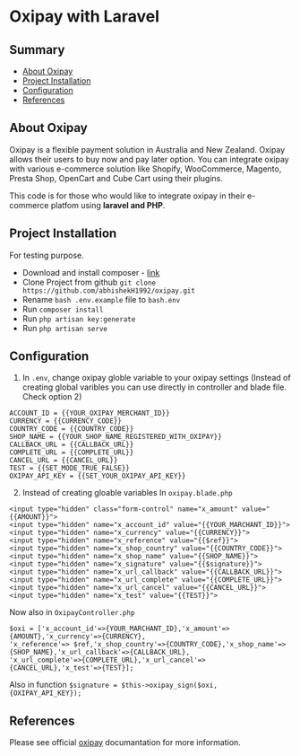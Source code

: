 # Oxipay with Laravel
## Summary

- [About Oxipay](#about-oxipay)
- [Project Installation](#project-installation)
- [Configuration](#configuration)
- [References](#references)

## About Oxipay
Oxipay is a flexible payment solution in Australia and New Zealand. Oxipay allows their users to buy now and pay later option. You can integrate oxipay with various e-commerce solution like Shopify, WooCommerce, Magento, Presta Shop, OpenCart and Cube Cart using their plugins.

This code is for those who would like to integrate oxipay in their e-commerce platfom using **laravel and PHP**. 

## Project Installation
For testing purpose.

- Download and install composer - [link](https://getcomposer.org/)
- Clone Project from github `git clone https://github.com/abhishekH1992/oxipay.git`
- Rename `bash .env.example` file to `bash.env`
- Run `composer install`
- Run `php artisan key:generate`
- Run `php artisan serve`

## Configuration
1. In `.env`, change oxipay globle variable to your oxipay settings (Instead of creating global varibles you can use directly in controller and blade file. Check option 2)
```
ACCOUNT_ID = {{YOUR_OXIPAY_MERCHANT_ID}}
CURRENCY = {{CURRENCY_CODE}}
COUNTRY_CODE = {{COUNTRY_CODE}}
SHOP_NAME = {{YOUR_SHOP_NAME_REGISTERED_WITH_OXIPAY}}
CALLBACK_URL = {{CALLBACK_URL}}
COMPLETE_URL = {{COMPLETE_URL}}
CANCEL_URL = {{CANCEL_URL}}
TEST = {{SET_MODE_TRUE_FALSE}}
OXIPAY_API_KEY = {{SET_YOUR_OXIPAY_API_KEY}}
```
2. Instead of creating gloable variables
In `oxipay.blade.php`
```
<input type="hidden" class="form-control" name="x_amount" value="{{AMOUNT}}">
<input type="hidden" name="x_account_id" value="{{YOUR_MARCHANT_ID}}">
<input type="hidden" name="x_currency" value="{{CURRENCY}}">
<input type="hidden" name="x_reference" value="{{$ref}}">
<input type="hidden" name="x_shop_country" value="{{COUNTRY_CODE}}">
<input type="hidden" name="x_shop_name" value="{{SHOP_NAME}}">
<input type="hidden" name="x_signature" value="{{$signature}}">
<input type="hidden" name="x_url_callback" value="{{CALLBACK_URL}}">
<input type="hidden" name="x_url_complete" value="{{COMPLETE_URL}}">
<input type="hidden" name="x_url_cancel" value="{{CANCEL_URL}}">
<input type="hidden" name="x_test" value="{{TEST}}">
```
Now also in `OxipayController.php`
```
$oxi = ['x_account_id'=>{YOUR_MARCHANT_ID},'x_amount'=>{AMOUNT},'x_currency'=>{CURRENCY},
'x_reference'=> $ref,'x_shop_country'=>{COUNTRY_CODE},'x_shop_name'=>{SHOP_NAME},'x_url_callback'=>{CALLBACK_URL},
'x_url_complete'=>{COMPLETE_URL},'x_url_cancel'=>{CANCEL_URL},'x_test'=>{TEST}];
```

Also in function `$signature = $this->oxipay_sign($oxi, {OXIPAY_API_KEY});`

## References
Please see official [oxipay](http://docs.oxipay.co.nz/) documantation for more information.
